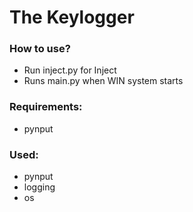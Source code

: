 # The Keylogger
### How to use?
- Run inject.py for Inject
- Runs main.py when WIN system starts

### Requirements:
- pynput

### Used:
- pynput
- logging
- os